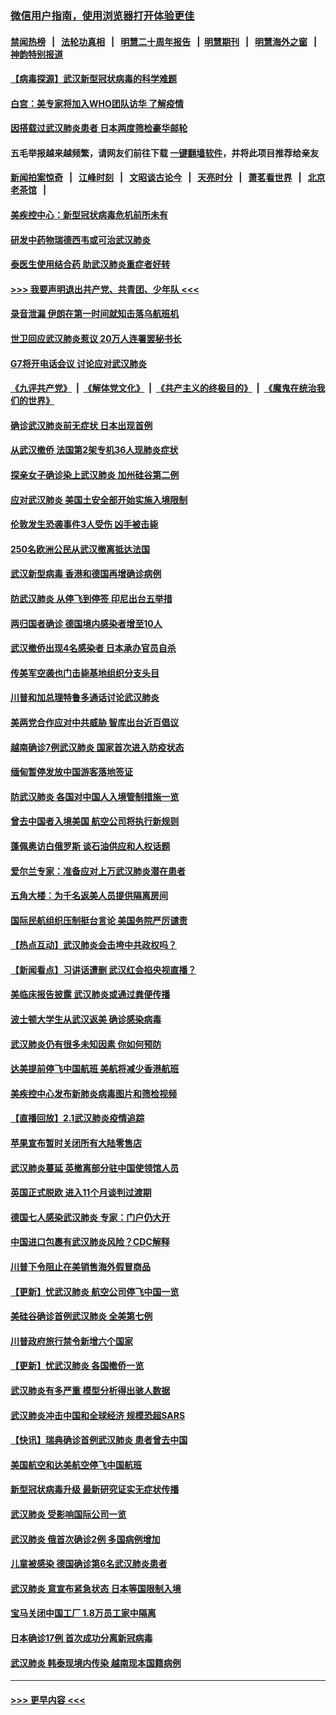 ### [微信用户指南，使用浏览器打开体验更佳](https://github.com/gfw-breaker/banned-news1/blob/master/indexes/wechat-guide.md?t=0)
#### [禁闻热榜](热点新闻.md?t=0)  &nbsp;&nbsp;|&nbsp;&nbsp; [法轮功真相](https://github.com/gfw-breaker/truth/blob/master/README.md?t=0) &nbsp;&nbsp;|&nbsp;&nbsp; [明慧二十周年报告](https://github.com/gfw-breaker/mh-reports/blob/master/README.md?t=0) &nbsp;&nbsp;|&nbsp;&nbsp;[明慧期刊](https://github.com/gfw-breaker/mh-qikan) &nbsp;&nbsp;|&nbsp;&nbsp; [明慧海外之窗](https://github.com/gfw-breaker/mh-news/blob/master/README.md?t=0) &nbsp;&nbsp;|&nbsp;&nbsp; [神韵特别报道](https://github.com/gfw-breaker/mh-news/blob/master/shenyun.md?t=0)
#### [【病毒探源】武汉新型冠状病毒的科学难题](../pages/nsc418/n11842176.md?t=02041033) 
#### [白宫：美专家将加入WHO团队访华 了解疫情](../pages/nsc418/n11842198.md?t=02041033) 
#### [因搭载过武汉肺炎患者 日本两度筛检豪华邮轮](../pages/nsc418/n11842447.md?t=02041033) 
#### 五毛举报越来越频繁，请网友们前往下载 [一键翻墙软件](https://github.com/gfw-breaker/ssr-accounts)，并将此项目推荐给亲友
#### [新闻拍案惊奇](https://github.com/gfw-breaker/banned-news1/blob/master/pages/link4.md) &nbsp;&nbsp;|&nbsp;&nbsp; [江峰时刻](https://github.com/gfw-breaker/banned-news1/blob/master/pages/link4.md) &nbsp;&nbsp;|&nbsp;&nbsp; [文昭谈古论今](https://github.com/gfw-breaker/banned-news1/blob/master/pages/link4.md) &nbsp;&nbsp;|&nbsp;&nbsp; [天亮时分](https://github.com/gfw-breaker/banned-news1/blob/master/pages/link4.md) &nbsp;&nbsp;|&nbsp;&nbsp; [萧茗看世界](https://github.com/gfw-breaker/banned-news1/blob/master/pages/link4.md) &nbsp;&nbsp;|&nbsp;&nbsp; [北京老茶馆](https://github.com/gfw-breaker/banned-news1/blob/master/pages/link4.md) &nbsp;&nbsp;|&nbsp;&nbsp; 
#### [美疾控中心：新型冠状病毒危机前所未有](../pages/nsc418/n11842406.md?t=02041033) 
#### [研发中药物瑞德西韦或可治武汉肺炎](../pages/nsc418/n11842100.md?t=02041033) 
#### [泰医生使用结合药 助武汉肺炎重症者好转](../pages/nsc418/n11842096.md?t=02041033) 
#### [>>> 我要声明退出共产党、共青团、少年队 <<<](https://github.com/begood0513/goodnews/blob/master/quit/letter.md) 
#### [录音泄漏 伊朗在第一时间就知击落乌航班机](../pages/nsc418/n11842002.md?t=02041033) 
#### [世卫回应武汉肺炎惹议 20万人连署罢秘书长](../pages/nsc418/n11841664.md?t=02041033) 
#### [G7将开电话会议 讨论应对武汉肺炎](../pages/nsc418/n11841658.md?t=02041033) 
#### [《九评共产党》](https://github.com/begood0513/9ping.md/blob/master/README.md) &nbsp;|&nbsp; [《解体党文化》](../../../../jtdwh.md/blob/master/README.md)  &nbsp;|&nbsp; [《共产主义的终极目的》](../../../../gczydzjmd.md/blob/master/README.md) &nbsp;|&nbsp; [《魔鬼在统治我们的世界》](../../../../mgztzwmdsj.md/blob/master/README.md) 
#### [确诊武汉肺炎前无症状 日本出现首例](../pages/nsc418/n11841567.md?t=02041033) 
#### [从武汉撤侨 法国第2架专机36人现肺炎症状](../pages/nsc418/n11841382.md?t=02041033) 
#### [探亲女子确诊染上武汉肺炎 加州硅谷第二例](../pages/nsc418/n11839784.md?t=02041033) 
#### [应对武汉肺炎 美国土安全部开始实施入境限制](../pages/nsc418/n11839729.md?t=02041033) 
#### [伦敦发生恐袭事件3人受伤 凶手被击毙](../pages/nsc418/n11839442.md?t=02041033) 
#### [250名欧洲公民从武汉撤离抵达法国](../pages/nsc418/n11839438.md?t=02041033) 
#### [武汉新型病毒 香港和德国再增确诊病例](../pages/nsc418/n11839381.md?t=02041033) 
#### [防武汉肺炎 从停飞到停签 印尼出台五举措](../pages/nsc418/n11839282.md?t=02041033) 
#### [两归国者确诊 德国境内感染者增至10人](../pages/nsc418/n11839164.md?t=02041033) 
#### [武汉撤侨出现4名感染者 日本承办官员自杀](../pages/nsc418/n11839044.md?t=02041033) 
#### [传美军空袭也门击毙基地组织分支头目](../pages/nsc418/n11839210.md?t=02041033) 
#### [川普和加总理特鲁多通话讨论武汉肺炎](../pages/nsc418/n11839128.md?t=02041033) 
#### [美两党合作应对中共威胁 智库出台近百倡议](../pages/nsc418/n11838437.md?t=02041033) 
#### [越南确诊7例武汉肺炎 国家首次进入防疫状态](../pages/nsc418/n11838860.md?t=02041033) 
#### [缅甸暂停发放中国游客落地签证](../pages/nsc418/n11838730.md?t=02041033) 
#### [防武汉肺炎 各国对中国人入境管制措施一览](../pages/nsc418/n11838726.md?t=02041033) 
#### [曾去中国者入境美国 航空公司将执行新规则](../pages/nsc418/n11838375.md?t=02041033) 
#### [蓬佩奥访白俄罗斯 谈石油供应和人权话题](../pages/nsc418/n11838242.md?t=02041033) 
#### [爱尔兰专家：准备应对上万武汉肺炎潜在患者](../pages/nsc418/n11837978.md?t=02041033) 
#### [五角大楼：为千名返美人员提供隔离房间](../pages/nsc418/n11837831.md?t=02041033) 
#### [国际民航组织压制挺台言论 美国务院严厉谴责](../pages/nsc418/n11837791.md?t=02041033) 
#### [【热点互动】武汉肺炎会击垮中共政权吗？](../pages/nsc418/n11837779.md?t=02041033) 
#### [【新闻看点】习讲话遭删 武汉红会掐央视直播？](../pages/nsc418/n11837573.md?t=02041033) 
#### [美临床报告披露 武汉肺炎或通过粪便传播](../pages/nsc418/n11837626.md?t=02041033) 
#### [波士顿大学生从武汉返美 确诊感染病毒](../pages/nsc418/n11837580.md?t=02041033) 
#### [武汉肺炎仍有很多未知因素 你如何预防](../pages/nsc418/n11837666.md?t=02041033) 
#### [达美提前停飞中国航班 美航将减少香港航班](../pages/nsc418/n11837649.md?t=02041033) 
#### [美疾控中心发布新肺炎病毒图片和筛检视频](../pages/nsc418/n11837491.md?t=02041033) 
#### [【直播回放】2.1武汉肺炎疫情追踪](../pages/nsc418/n11837232.md?t=02041033) 
#### [苹果宣布暂时关闭所有大陆零售店](../pages/nsc418/n11837097.md?t=02041033) 
#### [武汉肺炎蔓延 英撤离部分驻中国使领馆人员](../pages/nsc418/n11837061.md?t=02041033) 
#### [英国正式脱欧 进入11个月谈判过渡期](../pages/nsc418/n11836911.md?t=02041033) 
#### [德国七人感染武汉肺炎 专家：门户仍大开](../pages/nsc418/n11836344.md?t=02041033) 
#### [中国进口包裹有武汉肺炎风险？CDC解释](../pages/nsc418/n11836321.md?t=02041033) 
#### [川普下令阻止在美销售海外假冒商品](../pages/nsc418/n11836261.md?t=02041033) 
#### [【更新】忧武汉肺炎 航空公司停飞中国一览](../pages/nsc418/n11835931.md?t=02041033) 
#### [美硅谷确诊首例武汉肺炎 全美第七例](../pages/nsc418/n11836093.md?t=02041033) 
#### [川普政府旅行禁令新增六个国家](../pages/nsc418/n11836083.md?t=02041033) 
#### [【更新】忧武汉肺炎 各国撤侨一览](../pages/nsc418/n11835673.md?t=02041033) 
#### [武汉肺炎有多严重 模型分析得出骇人数据](../pages/nsc418/n11835829.md?t=02041033) 
#### [武汉肺炎冲击中国和全球经济 规模恐超SARS](../pages/nsc418/n11835652.md?t=02041033) 
#### [【快讯】瑞典确诊首例武汉肺炎 患者曾去中国](../pages/nsc418/n11835675.md?t=02041033) 
#### [美国航空和达美航空停飞中国航班](../pages/nsc418/n11835567.md?t=02041033) 
#### [新型冠状病毒升级 最新研究证实无症状传播](../pages/nsc418/n11835589.md?t=02041033) 
#### [武汉肺炎 受影响国际公司一览](../pages/nsc418/n11835538.md?t=02041033) 
#### [武汉肺炎 俄首次确诊2例 多国病例增加](../pages/nsc418/n11835295.md?t=02041033) 
#### [儿童被感染 德国确诊第6名武汉肺炎患者](../pages/nsc418/n11835338.md?t=02041033) 
#### [武汉肺炎 意宣布紧急状态 日本等国限制入境](../pages/nsc418/n11835062.md?t=02041033) 
#### [宝马关闭中国工厂 1.8万员工家中隔离](../pages/nsc418/n11835128.md?t=02041033) 
#### [日本确诊17例 首次成功分离新冠病毒](../pages/nsc418/n11834975.md?t=02041033) 
#### [武汉肺炎 韩泰现境内传染 越南现本国籍病例](../pages/nsc418/n11834857.md?t=02041033) 

----
#### [ >>> 更早内容 <<< ](../indexes/nsc418-earlier.md)

